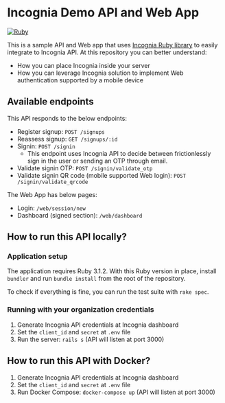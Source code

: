 # Incognia Demo API and Web App

[![Ruby](https://github.com/inloco/incognia-demo-api/actions/workflows/ci.yml/badge.svg)](https://github.com/inloco/incognia-demo-api/actions/workflows/ci.yml)

This is a sample API and Web app that uses [Incognia Ruby library](https://github.com/inloco/incognia-ruby) to easily integrate to Incognia API.
At this repository you can better understand:

* How you can place Incognia inside your server
* How you can leverage Incognia solution to implement Web authentication supported by a mobile device

## Available endpoints

This API responds to the below endpoints:

* Register signup: `POST /signups`
* Reassess signup: `GET /signups/:id`
* Signin: `POST /signin`
  * This endpoint uses Incognia API to decide between frictionlessly sign in the user or sending an OTP through email.
* Validate signin OTP: `POST /signin/validate_otp`
* Validate signin QR code (mobile supported Web login): `POST /signin/validate_qrcode`

The Web App has below pages:

* Login: `/web/session/new`
* Dashboard (signed section): `/web/dashboard`

## How to run this API locally?

### Application setup

The application requires Ruby 3.1.2. With this Ruby version in place, install `bundler` and run `bundle install` from the root of the repository.

To check if everything is fine, you can run the test suite with `rake spec`.

### Running with your organization credentials

1. Generate Incognia API credentials at Incognia dashboard
2. Set the `client_id` and `secret` at `.env` file
3. Run the server: `rails s` (API will listen at port 3000)

## How to run this API with Docker?

1. Generate Incognia API credentials at Incognia dashboard
2. Set the `client_id` and `secret` at `.env` file
3. Run Docker Compose: `docker-compose up` (API will listen at port 3000)
